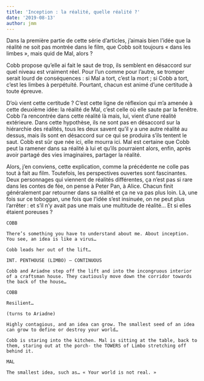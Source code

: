 ```yaml
---
title: 'Inception : la réalité, quelle réalité ?'
date: '2019-08-13'
author: jmm
---
```

Dans la première partie de cette série d’articles, j’aimais bien l’idée que la réalité ne soit pas montrée dans le film, que Cobb soit toujours « dans les limbes », mais quid de Mal, alors ?

Cobb propose qu’elle ai fait le saut de trop, ils semblent en désaccord sur quel niveau est vraiment réel. Pour l’un comme pour l’autre, se tromper serait lourd de conséquences : si Mal a tort, c’est la mort ; si Cobb a tort, c’est les limbes à perpétuité. Pourtant, chacun est animé d’une certitude à toute épreuve.

D’où vient cette certitude ? C’est cette ligne de réflexion qui m’a amenée à cette deuxième idée: la réalité de Mal, c’est celle où elle saute par la fenêtre. Cobb l’a rencontrée dans cette réalité là mais, lui, vient d’une réalité extérieure. Dans cette hypothèse, ils ne sont pas en désaccord sur la hiérarchie des réalités, tous les deux savent qu’il y a une autre réalité au dessus, mais ils sont en désaccord sur ce qui se produira s’ils tentent le saut. Cobb est sûr que née ici, elle mourra ici. Mal est certaine que Cobb peut la ramener dans sa réalité à lui et qu’ils pourraient alors, enfin, après avoir partagé des vies imaginaires, partager la réalité.

Alors, j’en conviens, cette explication, comme la précédente ne colle pas tout à fait au film. Toutefois, les perspectives ouvertes sont fascinantes. Deux personnages qui viennent de réalités différentes, ça n’est pas si rare dans les contes de fée, on pense à Peter Pan, à Alice. Chacun finit généralement par retourner dans sa réalité et ça ne va pas plus loin. Là, une fois sur ce toboggan, une fois que l’idée s’est insinuée, on ne peut plus l’arrêter : et s’il n’y avait pas une mais une multitude de réalité… Et si elles étaient poreuses ?

```
COBB

There’s something you have to understand about me. About inception. You see, an idea is like a virus…

Cobb leads her out of the lift…

INT. PENTHOUSE (LIMBO) – CONTINUOUS

Cobb and Ariadne step off the lift and into the incongruous interior of a craftsman house. They cautiously move down the corridor towards the back of the house…

COBB

Resilient…

(turns to Ariadne)

Highly contagious, and an idea can grow. The smallest seed of an idea can grow to define or destroy your world…

Cobb is staring into the kitchen. Mal is sitting at the table, back to them, staring out at the porch- the TOWERS of Limbo stretching off behind it.

MAL

The smallest idea, such as… « Your world is not real. »
```
